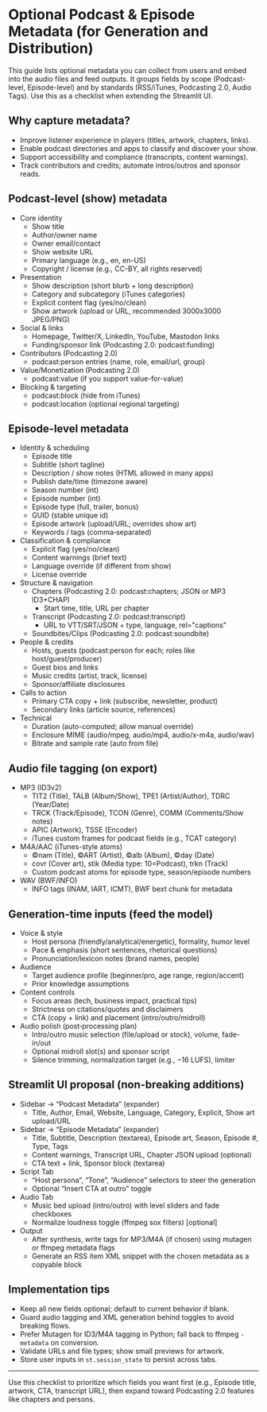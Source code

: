 # Optional Podcast & Episode Metadata (for Generation and Distribution)

This guide lists optional metadata you can collect from users and embed into the audio files and feed outputs. It groups fields by scope (Podcast-level, Episode-level) and by standards (RSS/iTunes, Podcasting 2.0, Audio Tags). Use this as a checklist when extending the Streamlit UI.

## Why capture metadata?
- Improve listener experience in players (titles, artwork, chapters, links).
- Enable podcast directories and apps to classify and discover your show.
- Support accessibility and compliance (transcripts, content warnings).
- Track contributors and credits; automate intros/outros and sponsor reads.

## Podcast-level (show) metadata
- Core identity
  - Show title
  - Author/owner name
  - Owner email/contact
  - Show website URL
  - Primary language (e.g., en, en-US)
  - Copyright / license (e.g., CC-BY, all rights reserved)
- Presentation
  - Show description (short blurb + long description)
  - Category and subcategory (iTunes categories)
  - Explicit content flag (yes/no/clean)
  - Show artwork (upload or URL, recommended 3000x3000 JPEG/PNG)
- Social & links
  - Homepage, Twitter/X, LinkedIn, YouTube, Mastodon links
  - Funding/sponsor link (Podcasting 2.0: podcast:funding)
- Contributors (Podcasting 2.0)
  - podcast:person entries (name, role, email/url, group)
- Value/Monetization (Podcasting 2.0)
  - podcast:value (if you support value-for-value)
- Blocking & targeting
  - podcast:block (hide from iTunes)
  - podcast:location (optional regional targeting)

## Episode-level metadata
- Identity & scheduling
  - Episode title
  - Subtitle (short tagline)
  - Description / show notes (HTML allowed in many apps)
  - Publish date/time (timezone aware)
  - Season number (int)
  - Episode number (int)
  - Episode type (full, trailer, bonus)
  - GUID (stable unique id)
  - Episode artwork (upload/URL; overrides show art)
  - Keywords / tags (comma‑separated)
- Classification & compliance
  - Explicit flag (yes/no/clean)
  - Content warnings (brief text)
  - Language override (if different from show)
  - License override
- Structure & navigation
  - Chapters (Podcasting 2.0: podcast:chapters; JSON or MP3 ID3+CHAP)
    - Start time, title, URL per chapter
  - Transcript (Podcasting 2.0: podcast:transcript)
    - URL to VTT/SRT/JSON + type, language, rel="captions"
  - Soundbites/Clips (Podcasting 2.0: podcast:soundbite)
- People & credits
  - Hosts, guests (podcast:person for each; roles like host/guest/producer)
  - Guest bios and links
  - Music credits (artist, track, license)
  - Sponsor/affiliate disclosures
- Calls to action
  - Primary CTA copy + link (subscribe, newsletter, product)
  - Secondary links (article source, references)
- Technical
  - Duration (auto-computed; allow manual override)
  - Enclosure MIME (audio/mpeg, audio/mp4, audio/x-m4a, audio/wav)
  - Bitrate and sample rate (auto from file)

## Audio file tagging (on export)
- MP3 (ID3v2)
  - TIT2 (Title), TALB (Album/Show), TPE1 (Artist/Author), TDRC (Year/Date)
  - TRCK (Track/Episode), TCON (Genre), COMM (Comments/Show notes)
  - APIC (Artwork), TSSE (Encoder)
  - iTunes custom frames for podcast fields (e.g., TCAT category)
- M4A/AAC (iTunes-style atoms)
  - ©nam (Title), ©ART (Artist), ©alb (Album), ©day (Date)
  - covr (Cover art), stik (Media type: 10=Podcast), trkn (Track)
  - Custom podcast atoms for episode type, season/episode numbers
- WAV (BWF/INFO)
  - INFO tags (INAM, IART, ICMT), BWF bext chunk for metadata

## Generation-time inputs (feed the model)
- Voice & style
  - Host persona (friendly/analytical/energetic), formality, humor level
  - Pace & emphasis (short sentences, rhetorical questions)
  - Pronunciation/lexicon notes (brand names, people)
- Audience
  - Target audience profile (beginner/pro, age range, region/accent)
  - Prior knowledge assumptions
- Content controls
  - Focus areas (tech, business impact, practical tips)
  - Strictness on citations/quotes and disclaimers
  - CTA (copy + link) and placement (intro/outro/midroll)
- Audio polish (post‑processing plan)
  - Intro/outro music selection (file/upload or stock), volume, fade-in/out
  - Optional midroll slot(s) and sponsor script
  - Silence trimming, normalization target (e.g., −16 LUFS), limiter

## Streamlit UI proposal (non-breaking additions)
- Sidebar → “Podcast Metadata” (expander)
  - Title, Author, Email, Website, Language, Category, Explicit, Show art upload/URL
- Sidebar → “Episode Metadata” (expander)
  - Title, Subtitle, Description (textarea), Episode art, Season, Episode #, Type, Tags
  - Content warnings, Transcript URL, Chapter JSON upload (optional)
  - CTA text + link, Sponsor block (textarea)
- Script Tab
  - “Host persona”, “Tone”, “Audience” selectors to steer the generation
  - Optional “Insert CTA at outro” toggle
- Audio Tab
  - Music bed upload (intro/outro) with level sliders and fade checkboxes
  - Normalize loudness toggle (ffmpeg sox filters) [optional]
- Output
  - After synthesis, write tags for MP3/M4A (if chosen) using mutagen or ffmpeg metadata flags
  - Generate an RSS item XML snippet with the chosen metadata as a copyable block

## Implementation tips
- Keep all new fields optional; default to current behavior if blank.
- Guard audio tagging and XML generation behind toggles to avoid breaking flows.
- Prefer Mutagen for ID3/M4A tagging in Python; fall back to ffmpeg `-metadata` on conversion.
- Validate URLs and file types; show small previews for artwork.
- Store user inputs in `st.session_state` to persist across tabs.

---

Use this checklist to prioritize which fields you want first (e.g., Episode title, artwork, CTA, transcript URL), then expand toward Podcasting 2.0 features like chapters and persons.
